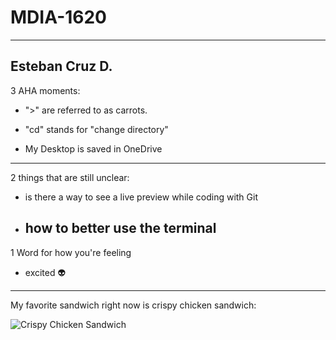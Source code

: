 # MDIA-1620


------------
 Esteban Cruz D.
---
 3 AHA moments:
 - ">" are referred to as carrots.


 - "cd" stands for "change directory"

  
-  My Desktop is saved in OneDrive
  ---  
 2 things that are still unclear:

 
-  is there a way to see a live preview while coding with Git

- how to better use the terminal
  ---

 1 Word for how you're feeling
 
- excited 👽

---

My favorite sandwich right now is crispy chicken sandwich:


![Crispy Chicken Sandwich](https://encrypted-tbn0.gstatic.com/images?q=tbn:ANd9GcR4DlZzabbH-k8EAOj5FDIVNeJui2UmzE_OmQ&s)
